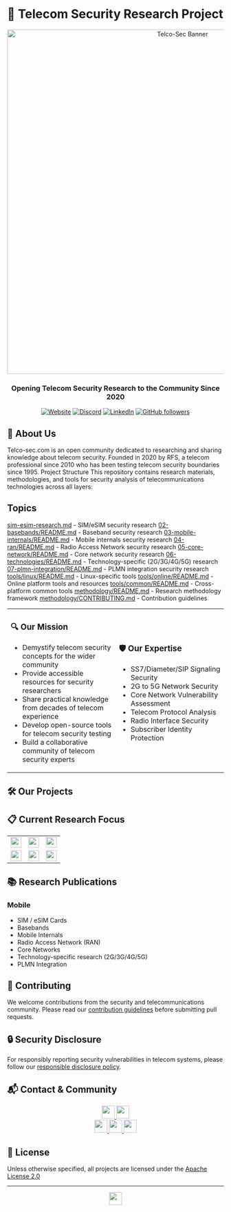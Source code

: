 # 🔐 Telecom Security Research Project

<div align="center">
  <img src="https://raw.githubusercontent.com/TelcoSec/resources/main/images/banner.png" alt="Telco-Sec Banner" width="800"/>
  
  ### **Opening Telecom Security Research to the Community Since 2020**
  
  [![Website](https://img.shields.io/badge/Website-telco--sec.com-blue?style=for-the-badge&logo=globe)](https://www.telco-sec.com)
  [![Discord](https://img.shields.io/badge/Discord-Join%20Us-7289DA?style=for-the-badge&logo=discord)](https://discord.gg/jkUKw2cBxX)
  [![LinkedIn](https://img.shields.io/badge/LinkedIn-telcosec-0077B5?style=for-the-badge&logo=linkedin)](https://www.linkedin.com/showcase/telcosec)
  [![GitHub followers](https://img.shields.io/github/followers/TelcoSec?style=for-the-badge&logo=github)](https://github.com/TelcoSec)
</div>

## 📡 About Us

Telco-sec.com is an open community dedicated to researching and sharing knowledge about telecom security. Founded in 2020 by RFS, a telecom professional since 2010 who has been testing telecom security boundaries since 1995.
Project Structure
This repository contains research materials, methodologies, and tools for security analysis of telecommunications technologies across all layers:

## Topics
[sim-esim-research.md](sim-esim-research.md) - SIM/eSIM security research
[02-basebands/README.md](02-basebands/README.md) - Baseband security research
[03-mobile-internals/README.md](03-mobile-internals/README.md) - Mobile internals security research
[04-ran/README.md](04-ran/README.md) - Radio Access Network security research
[05-core-network/README.md](05-core-network/README.md) - Core network security research
[06-technologies/README.md](06-technologies/README.md) - Technology-specific (2G/3G/4G/5G) research
[07-plmn-integration/README.md](07-plmn-integration/README.md) - PLMN integration security research
[tools/linux/README.md](tools/linux/README.md) - Linux-specific tools
[tools/online/README.md](tools/online/README.md) - Online platform tools and resources
[tools/common/README.md](tools/common/README.md) - Cross-platform common tools
[methodology/README.md](methodology/README.md) - Research methodology framework
[methodology/CONTRIBUTING.md](methodology/CONTRIBUTING.md) - Contribution guidelines




<table>
  <tr>
    <td width="50%">
      <h3>🔍 Our Mission</h3>
      <ul>
        <li>Demystify telecom security concepts for the wider community</li>
        <li>Provide accessible resources for security researchers</li>
        <li>Share practical knowledge from decades of telecom experience</li>
        <li>Develop open-source tools for telecom security testing</li>
        <li>Build a collaborative community of telecom security experts</li>
      </ul>
    </td>
    <td width="50%">
      <h3>🛡️ Our Expertise</h3>
      <ul>
        <li>SS7/Diameter/SIP Signaling Security</li>
        <li>2G to 5G Network Security</li>
        <li>Core Network Vulnerability Assessment</li>
        <li>Telecom Protocol Analysis</li>
        <li>Radio Interface Security</li>
        <li>Subscriber Identity Protection</li>
      </ul>
    </td>
  </tr>
</table>

## 🛠️ Our Projects

## 📋 Current Research Focus

<table>
  <tr>
    <td><img src="https://img.shields.io/badge/5G-Security%20Architecture%20Analysis-brightgreen" height="25"/></td>
    <td><img src="https://img.shields.io/badge/Signaling-Cross%20Protocol%20Attacks-orange" height="25"/></td>
    <td><img src="https://img.shields.io/badge/Legacy-2G%20Persistence%20Risks-blue" height="25"/></td>
  </tr>
  <tr>
    <td><img src="https://img.shields.io/badge/Roaming-Security%20Implications-purple" height="25"/></td>
    <td><img src="https://img.shields.io/badge/IoT-Telecom%20Protocol%20Misuse-red" height="25"/></td>
    <td><img src="https://img.shields.io/badge/Private-Radio%20Interface%20Security-yellow" height="25"/></td>
  </tr>
</table>

## 📚 Research Publications

### Mobile
- SIM / eSIM Cards
- Basebands
- Mobile Internals
- Radio Access Network (RAN)
- Core Networks
- Technology-specific research (2G/3G/4G/5G)
- PLMN Integration
 


## 👥 Contributing

We welcome contributions from the security and telecommunications community. Please read our [contribution guidelines](https://github.com/TelcoSec/community/blob/main/CONTRIBUTING.md) before submitting pull requests.

## 🔒 Security Disclosure

For responsibly reporting security vulnerabilities in telecom systems, please follow our [responsible disclosure policy](https://github.com/TelcoSec/security-policy/blob/main/SECURITY.md).

## 📬 Contact & Community

<div align="center">
  <a href="https://www.telco-sec.com">
    <img src="https://img.shields.io/badge/Website-telco--sec.com-blue?style=for-the-badge&logo=firefox" height="30"/>
  </a>
  <a href="mailto:research@telco-sec.com">
    <img src="https://img.shields.io/badge/Email-research%40telco--sec.com-red?style=for-the-badge&logo=mail.ru" height="30"/>
  </a>
</div>

<div align="center">
  <a href="https://twitter.com/TelcoSec">
    <img src="https://img.shields.io/badge/Twitter-%40TelcoSec-1DA1F2?style=for-the-badge&logo=twitter" height="30"/>
  </a>
  <a href="https://www.linkedin.com/showcase/telcosec">
    <img src="https://img.shields.io/badge/LinkedIn-telcosec-0077B5?style=for-the-badge&logo=linkedin" height="30"/>
  </a>
  <a href="https://discord.gg/jkUKw2cBxX">
    <img src="https://img.shields.io/badge/Discord-Join%20Us-7289DA?style=for-the-badge&logo=discord" height="30"/>
  </a>
</div>

## 📜 License

Unless otherwise specified, all projects are licensed under the [Apache License 2.0](LICENSE)

---

<div align="center">
  <img src="https://img.shields.io/badge/Testing%20Telecom%20Security%20Boundaries%20Since%201995-darkblue?style=for-the-badge" height="30"/>
</div>
